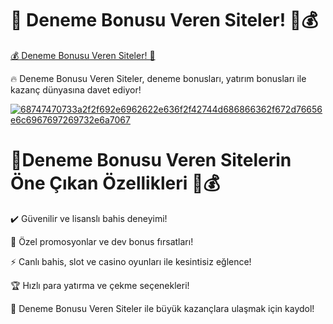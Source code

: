 # 🎯 Deneme Bonusu Veren Siteler! 👑💰
[💰 Deneme Bonusu Veren Siteler! 👑](https://heylink.me/casinoofturkeys)

🔥 Deneme Bonusu Veren Siteler, deneme bonusları, yatırım bonusları ile kazanç dünyasına davet ediyor!

[![68747470733a2f2f692e6962622e636f2f42744d686866362f672d76656e6c6967697269732e6a7067](https://github.com/user-attachments/assets/3e504ce7-5787-4795-b65d-2c584137ef65)](https://heylink.me/casinoofturkeys)


# 🎯Deneme Bonusu Veren Sitelerin Öne Çıkan Özellikleri 👑💰
 ✔️ Güvenilir ve lisanslı bahis deneyimi!

 🎁 Özel promosyonlar ve dev bonus fırsatları!

 ⚡️ Canlı bahis, slot ve casino oyunları ile kesintisiz eğlence!
 
 🏆 Hızlı para yatırma ve çekme seçenekleri!

 💎 Deneme Bonusu Veren Siteler ile büyük kazançlara ulaşmak için kaydol!
